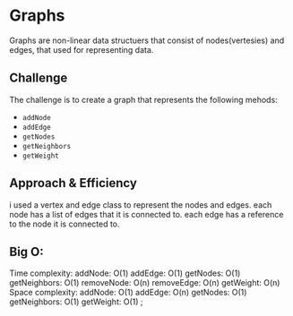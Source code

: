 # Graphs
Graphs are non-linear data structuers that consist of nodes(vertesies) and edges,
that used for representing data.
## Challenge
The challenge is to create a graph that represents the following mehods:
- `addNode`
- `addEdge`
- `getNodes`
- `getNeighbors`
- `getWeight`


## Approach & Efficiency
i used a vertex and edge class to represent the nodes and edges.
each node has a list of edges that it is connected to.
each edge has a reference to the node it is connected to.

## Big O:
 Time complexity: addNode: O(1) addEdge: O(1) getNodes: O(1) getNeighbors: O(1) removeNode: O(n) removeEdge: O(n) getWeight: O(n)
Space complexity: addNode: O(1) addEdge: O(n) getNodes: O(1) getNeighbors: O(1) getWeight: O(1) ;

